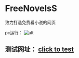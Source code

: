 # FreeNovelsS
致力打造免费看小说的网页

pc运行：
![alt](http://)














## 测试网址： [click to test](http://106.12.87.246:8080/books/)
